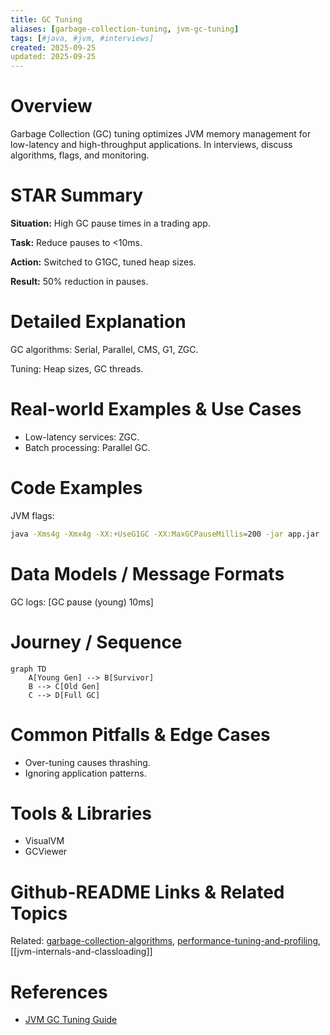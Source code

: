 ```yaml
---
title: GC Tuning
aliases: [garbage-collection-tuning, jvm-gc-tuning]
tags: [#java, #jvm, #interviews]
created: 2025-09-25
updated: 2025-09-25
---
```


# Overview

Garbage Collection (GC) tuning optimizes JVM memory management for low-latency and high-throughput applications. In interviews, discuss algorithms, flags, and monitoring.

# STAR Summary

**Situation:** High GC pause times in a trading app.

**Task:** Reduce pauses to <10ms.

**Action:** Switched to G1GC, tuned heap sizes.

**Result:** 50% reduction in pauses.

# Detailed Explanation

GC algorithms: Serial, Parallel, CMS, G1, ZGC.

Tuning: Heap sizes, GC threads.

# Real-world Examples & Use Cases

- Low-latency services: ZGC.
- Batch processing: Parallel GC.

# Code Examples

JVM flags:

```bash
java -Xms4g -Xmx4g -XX:+UseG1GC -XX:MaxGCPauseMillis=200 -jar app.jar
```

# Data Models / Message Formats

GC logs: [GC pause (young) 10ms]

# Journey / Sequence

```mermaid
graph TD
    A[Young Gen] --> B[Survivor]
    B --> C[Old Gen]
    C --> D[Full GC]
```

# Common Pitfalls & Edge Cases

- Over-tuning causes thrashing.
- Ignoring application patterns.

# Tools & Libraries

- VisualVM
- GCViewer

# Github-README Links & Related Topics

Related: [garbage-collection-algorithms](../garbage-collection-algorithms/), [performance-tuning-and-profiling](../../profiling/performance-tuning-and-profiling/), [[jvm-internals-and-classloading]]

# References

- [JVM GC Tuning Guide](https://docs.oracle.com/javase/8/docs/technotes/guides/vm/gctuning/)
